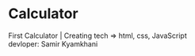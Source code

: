 # Calculator
First Calculator | Creating tech => html,  css,  JavaScript
<br>
devloper: Samir Kyamkhani

